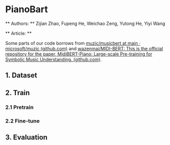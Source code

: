 # PianoBart

** Authors: ** Zijian Zhao, Fupeng He, Weichao Zeng, Yutong He, Yiyi Wang

** Article: **

Some parts of our code borrows from [muzic/musicbert at main · microsoft/muzic (github.com)](https://github.com/microsoft/muzic/tree/main/musicbert) and [wazenmai/MIDI-BERT: This is the official repository for the paper, MidiBERT-Piano: Large-scale Pre-training for Symbolic Music Understanding. (github.com)](https://github.com/wazenmai/MIDI-BERT).



## 1. Dataset



## 2. Train

### 2.1 Pretrain



### 2.2 Fine-tune



## 3. Evaluation

